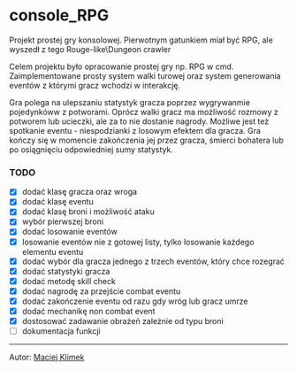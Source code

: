 # console_RPG
Projekt prostej gry konsolowej.
Pierwotnym gatunkiem miał być RPG, ale wyszedł z tego Rouge-like\Dungeon crawler

Celem projektu było opracowanie prostej gry np. RPG w cmd. Zaimplementowane prosty system walki turowej oraz system generowania eventów z którymi gracz wchodzi w interakcję.

Gra polega na ulepszaniu statystyk gracza poprzez wygrywanmie pojedynkóww z potworami.
Oprócz walki gracz ma możliwość rozmowy z potworem lub ucieczki, ale za to nie dostanie nagrody.
Możliwe jest też spotkanie eventu - niespodzianki z losowym efektem dla gracza.
Gra kończy się w momencie zakończenia jej przez gracza, śmierci bohatera lub po osiągnięciu odpowiedniej sumy statystyk.

### TODO
- [X] dodać klasę gracza oraz wroga
- [X] dodać klasę eventu
- [X] dodać klasę broni i możliwość ataku
- [X] wybór pierwszej broni
- [X] dodać losowanie eventów
- [X] losowanie eventów nie z gotowej listy, tylko losowanie każdego elementu eventu
- [X] dodać wybór dla gracza jednego z trzech eventów, który chce rozegrać
- [X] dodać statystyki gracza
- [X] dodać metodę skill check
- [X] dodać nagrodę za przejście combat eventu
- [X] dodać zakończenie eventu od razu gdy wróg lub gracz umrze
- [X] dodać mechanikę non combat event
- [X] dostosować zadawanie obrażeń zależnie od typu broni
- [ ] dokumentacja funkcji
---
Autor: [Maciej Klimek](https://github.com/mklimek00)